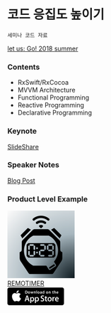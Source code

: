 # 코드 응집도 높이기

`세미나 코드 자료`

[let us: Go! 2018 summer](https://iosdevkor.github.io/let_us_go_2018_summer_review/)

### Contents

* RxSwift/RxCocoa
* MVVM Architecture
* Functional Programming
* Reactive Programming
* Declarative Programming

### Keynote

[SlideShare](https://www.slideshare.net/ChiwonSong/20180721-code-defragment-106434267)

### Speaker Notes

[Blog Post](https://iamchiwon.github.io/2018/07/21/code-defragment/)

### Product Level Example

![icon](https://raw.githubusercontent.com/iamchiwon/remotimer/master/doc_res/icon.png)<br/>
[REMOTIMER](https://github.com/iamchiwon/remotimer)<br/>
[![Download](https://raw.githubusercontent.com/iamchiwon/remotimer/master/doc_res/128x128.png)](https://itunes.apple.com/us/app/apple-store/id1414871964)
